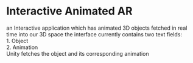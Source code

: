 # Interactive Animated AR

an Interactive application which has animated 3D objects fetched in real time into our 3D space 
the interface currently contains two text fields: <br>
                1. Object <br>
                2. Animation<br>
                Unity fetches the object and its corresponding animation
                
